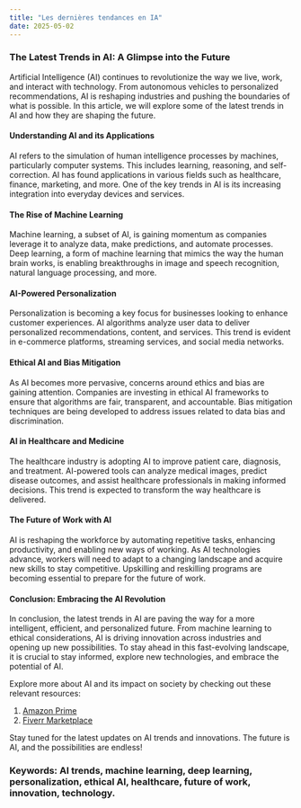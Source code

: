 ```yaml
---
title: "Les dernières tendances en IA"
date: 2025-05-02
---
```


### The Latest Trends in AI: A Glimpse into the Future

Artificial Intelligence (AI) continues to revolutionize the way we live, work, and interact with technology. From autonomous vehicles to personalized recommendations, AI is reshaping industries and pushing the boundaries of what is possible. In this article, we will explore some of the latest trends in AI and how they are shaping the future.

#### Understanding AI and its Applications

AI refers to the simulation of human intelligence processes by machines, particularly computer systems. This includes learning, reasoning, and self-correction. AI has found applications in various fields such as healthcare, finance, marketing, and more. One of the key trends in AI is its increasing integration into everyday devices and services.

#### The Rise of Machine Learning

Machine learning, a subset of AI, is gaining momentum as companies leverage it to analyze data, make predictions, and automate processes. Deep learning, a form of machine learning that mimics the way the human brain works, is enabling breakthroughs in image and speech recognition, natural language processing, and more.

#### AI-Powered Personalization

Personalization is becoming a key focus for businesses looking to enhance customer experiences. AI algorithms analyze user data to deliver personalized recommendations, content, and services. This trend is evident in e-commerce platforms, streaming services, and social media networks.

#### Ethical AI and Bias Mitigation

As AI becomes more pervasive, concerns around ethics and bias are gaining attention. Companies are investing in ethical AI frameworks to ensure that algorithms are fair, transparent, and accountable. Bias mitigation techniques are being developed to address issues related to data bias and discrimination.

#### AI in Healthcare and Medicine

The healthcare industry is adopting AI to improve patient care, diagnosis, and treatment. AI-powered tools can analyze medical images, predict disease outcomes, and assist healthcare professionals in making informed decisions. This trend is expected to transform the way healthcare is delivered.

#### The Future of Work with AI

AI is reshaping the workforce by automating repetitive tasks, enhancing productivity, and enabling new ways of working. As AI technologies advance, workers will need to adapt to a changing landscape and acquire new skills to stay competitive. Upskilling and reskilling programs are becoming essential to prepare for the future of work.

#### Conclusion: Embracing the AI Revolution

In conclusion, the latest trends in AI are paving the way for a more intelligent, efficient, and personalized future. From machine learning to ethical considerations, AI is driving innovation across industries and opening up new possibilities. To stay ahead in this fast-evolving landscape, it is crucial to stay informed, explore new technologies, and embrace the potential of AI.

Explore more about AI and its impact on society by checking out these relevant resources:
1. [Amazon Prime](https://www.amazon.fr/amazonprime?_encoding=UTF8&primeCampaignId=prime_assoc_ft&tag=zenzen0d-21France)
2. [Fiverr Marketplace](https://go.fiverr.com/visit/?bta=1071918&brand=fiverrmarketplace)

Stay tuned for the latest updates on AI trends and innovations. The future is AI, and the possibilities are endless!

### Keywords: AI trends, machine learning, deep learning, personalization, ethical AI, healthcare, future of work, innovation, technology.